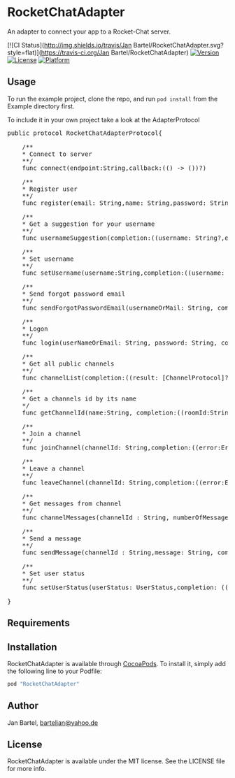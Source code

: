 # RocketChatAdapter

An adapter to connect your app to a Rocket-Chat server.

[![CI Status](http://img.shields.io/travis/Jan Bartel/RocketChatAdapter.svg?style=flat)](https://travis-ci.org/Jan Bartel/RocketChatAdapter)
[![Version](https://img.shields.io/cocoapods/v/RocketChatAdapter.svg?style=flat)](http://cocoapods.org/pods/RocketChatAdapter)
[![License](https://img.shields.io/cocoapods/l/RocketChatAdapter.svg?style=flat)](http://cocoapods.org/pods/RocketChatAdapter)
[![Platform](https://img.shields.io/cocoapods/p/RocketChatAdapter.svg?style=flat)](http://cocoapods.org/pods/RocketChatAdapter)

## Usage

To run the example project, clone the repo, and run `pod install` from the Example directory first.

To include it in your own project take a look at the AdapterProtocol

<pre>
public protocol RocketChatAdapterProtocol{

    /**
    * Connect to server
    **/
    func connect(endpoint:String,callback:(() -> ())?)

    /**
    * Register user
    **/
    func register(email: String,name: String,password: String,completion: ((userId: String?, error: ErrorType?) -> Void)?)

    /**
    * Get a suggestion for your username
    **/
    func usernameSuggestion(completion:((username: String?,error:ErrorType?)->Void)?)

    /**
    * Set username
    **/
    func setUsername(username:String,completion:((username: String?,error:ErrorType?)->Void)?)

    /**
    * Send forgot password email
    **/
    func sendForgotPasswordEmail(usernameOrMail: String, completion:((result: Int?,error: ErrorType?)->Void)?)

    /**
    * Logon
    **/
    func login(userNameOrEmail: String, password: String, completion:((result: AuthorizationResultProtocol?,error:ErrorType?)->Void)?)

    /**
    * Get all public channels
    **/
    func channelList(completion:((result: [ChannelProtocol]?,error: ErrorType?)->Void)?)

    /**
    * Get a channels id by its name
    */
    func getChannelId(name:String, completion:((roomId:String?, error: ErrorType?)->Void)?)

    /**
    * Join a channel
    **/
    func joinChannel(channelId: String,completion:((error:ErrorType?)->Void)?)

    /**
    * Leave a channel
    **/
    func leaveChannel(channelId: String,completion:((error:ErrorType?)->Void)?)

    /**
    * Get messages from channel
    **/
    func channelMessages(channelId : String, numberOfMessages:Int, start: NSDate?, end: NSDate?, completion: ((result: MessageHistoryResultProtocol?, error: ErrorType?)->Void)?)

    /**
    * Send a message
    **/
    func sendMessage(channelId : String,message: String, completion: ((result: Message?, error: ErrorType?) -> Void)?)

    /**
    * Set user status
    **/
    func setUserStatus(userStatus: UserStatus,completion: ((error:ErrorType?)->Void)?)

}
</pre>


## Requirements

## Installation

RocketChatAdapter is available through [CocoaPods](http://cocoapods.org). To install
it, simply add the following line to your Podfile:

```ruby
pod "RocketChatAdapter"
```

## Author

Jan Bartel, barteljan@yahoo.de

## License

RocketChatAdapter is available under the MIT license. See the LICENSE file for more info.
